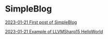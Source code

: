 # SimpleBlog

[2023-01-21 First post of SimpleBlog](.\post\2023-01-21-First-post-of-SimpleBlog.md)

[2023-01-21 Example of LLVMSharp15 HelloWorld](.\post\2023-01-21-Example-of-LLVMSharp15-HelloWorld.md)

